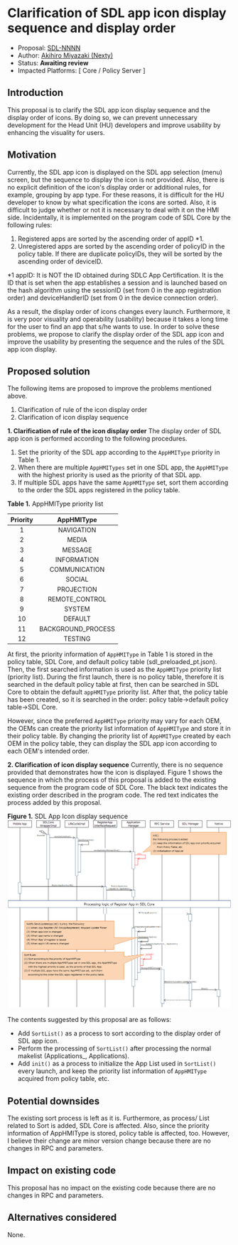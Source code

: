 # Clarification of SDL app icon display sequence and display order

* Proposal: [SDL-NNNN](NNNN-Clarification-of-SDL-App-Icon-display-sequence-and-display-order.md)
* Author: [Akihiro Miyazaki (Nexty)](https://github.com/Akihiro-Miyazaki)
* Status: **Awaiting review**
* Impacted Platforms: [ Core / Policy Server ]

## Introduction

This proposal is to clarify the SDL app icon display sequence and the display order of icons. By doing so, we can prevent unnecessary development for the Head Unit (HU) developers and improve usability by enhancing the visuality for users.

## Motivation

Currently, the SDL app icon is displayed on the SDL app selection (menu) screen, but the sequence to display the icon is not provided. Also, there is no explicit definition of the icon's display order or additional rules, for example, grouping by app type. For these reasons, it is difficult for the HU developer to know by what specification the icons are sorted. Also, it is difficult to judge whether or not it is necessary to deal with it on the HMI side. Incidentally, it is implemented on the program code of SDL Core by the following rules:

 1. Registered apps are sorted by the ascending order of appID *1.
 2. Unregistered apps are sorted by the ascending order of policyID in the policy table. If there are duplicate policyIDs, they will be sorted by the ascending order of deviceID.

*1 appID: It is NOT the ID obtained during SDLC App Certification. It is the ID that is set when the app establishes a session and is launched based on the hash algorithm using the sessionID (set from 0 in the app registration order) and deviceHandlerID (set from 0 in the device connection order).

As a result, the display order of icons changes every launch. Furthermore, it is very poor visuality and operability (usability) because it takes a long time for the user to find an app that s/he wants to use. In order to solve these problems, we propose to clarify the display order of the SDL app icon and improve the usability by presenting the sequence and the rules of the SDL app icon display.

## Proposed solution

The following items are proposed to improve the problems mentioned above.
 1. Clarification of rule of the icon display order
 2. Clarification of icon display sequence

<b>1. Clarification of rule of the icon display order</b>
The display order of SDL app icon is performed according to the following procedures.

 1. Set the priority of the SDL app according to the `AppHMIType` priority in Table 1.
 2. When there are multiple `AppHMITypes` set in one SDL app, the `AppHMIType` with the highest priority is used as the priority of that SDL app.
 3. If multiple SDL apps have the same `AppHMIType` set, sort them according to the order the SDL apps registered in the policy table.

<b>Table 1.</b> AppHMIType priority list

| Priority | AppHMIType |
|:-:|:-:|
| 1 | NAVIGATION |
| 2 | MEDIA |
| 3 | MESSAGE |
| 4 | INFORMATION |
| 5 | COMMUNICATION |
| 6 | SOCIAL |
| 7 | PROJECTION |
| 8 | REMOTE_CONTROL |
| 9 | SYSTEM |
| 10 | DEFAULT |
| 11 | BACKGROUND_PROCESS |
| 12 | TESTING |

At first, the priority information of `AppHMIType` in Table 1 is stored in the policy table, SDL Core, and default policy table (sdl_preloaded_pt.json). Then, the first searched information is used as the `AppHMIType` priority list (priority list). During the first launch, there is no policy table, therefore it is searched in the default policy table at first, then can be searched in SDL Core to obtain the default `appHMIType` priority list. After that, the policy table has been created, so it is searched in the order: policy table->default policy table->SDL Core.

However, since the preferred `AppHMIType` priority may vary for each OEM, the OEMs can create the priority list information of `AppHMIType` and store it in their policy table. By changing the priority list of `AppHMIType` created by each OEM in the policy table, they can display the SDL app icon according to each OEM's intended order.

<b>2. Clarification of icon display sequence</b>
Currently, there is no sequence provided that demonstrates how the icon is displayed. Figure 1 shows the sequence in which the process of this proposal is added to the existing sequence from the program code of SDL Core. The black text indicates the existing order described in the program code. The red text indicates the process added by this proposal.

<b>Figure 1.</b> SDL App Icon display sequence
![Figure1_SDL_App_Icon_display_sequence.PNG](../assets/proposals/NNNN-Clarification-of-SDL-App-Icon-display-sequence-and-display-order/Figure1_SDL_App_Icon_display_sequence.PNG)

The contents suggested by this proposal are as follows:
- Add `SortList()` as a process to sort according to the display order of SDL app icon.
- Perform the processing of `SortList()` after processing the normal makelist (Applications_, Applications).
- Add `init()` as a process to initialize the App List used in `SortList()` every launch, and keep the priority list information of `AppHMIType` acquired from policy table, etc.

## Potential downsides

The existing sort process is left as it is. Furthermore, as process/ List related to Sort is added, SDL Core is affected. Also, since the priority information of AppHMIType is stored, policy table is affected, too. However, I believe their change are minor version change because there are no changes in RPC and parameters.

## Impact on existing code

This proposal has no impact on the existing code because there are no changes in RPC and parameters.

## Alternatives considered

None.
